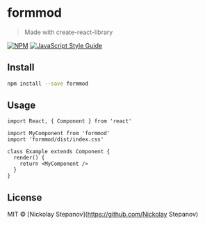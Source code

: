 # formmod

> Made with create-react-library

[![NPM](https://img.shields.io/npm/v/formmod.svg)](https://www.npmjs.com/package/formmod) [![JavaScript Style Guide](https://img.shields.io/badge/code_style-standard-brightgreen.svg)](https://standardjs.com)

## Install

```bash
npm install --save formmod
```

## Usage

```tsx
import React, { Component } from 'react'

import MyComponent from 'formmod'
import 'formmod/dist/index.css'

class Example extends Component {
  render() {
    return <MyComponent />
  }
}
```

## License

MIT © [Nickolay Stepanov](https://github.com/Nickolay Stepanov)
